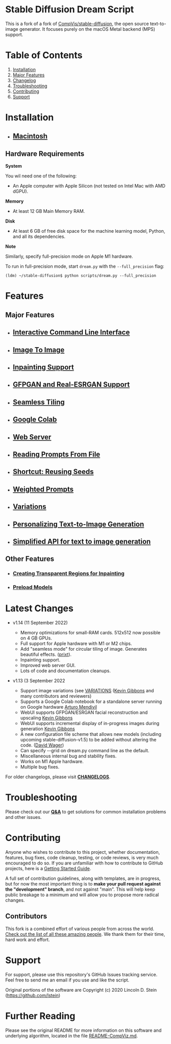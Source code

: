 # **Stable Diffusion Dream Script**

This is a fork of a fork of
[CompVis/stable-diffusion](https://github.com/CompVis/stable-diffusion),
the open source text-to-image generator. It focuses purely on the macOS Metal backend (MPS) support.

# **Table of Contents**

1. [Installation](#installation)
2. [Major Features](#features)
3. [Changelog](#latest-changes)
4. [Troubleshooting](#troubleshooting)
5. [Contributing](#contributing)
6. [Support](#support)

# Installation

- ## [Macintosh](docs/installation/INSTALL_MAC.md)

## **Hardware Requirements**

**System**

You wil need one of the following:
- An Apple computer with Apple Silicon (not tested on Intel Mac with AMD dGPU).

**Memory**

- At least 12 GB Main Memory RAM.

**Disk**

- At least 6 GB of free disk space for the machine learning model, Python, and all its dependencies.

**Note**

Similarly, specify full-precision mode on Apple M1 hardware.

To run in full-precision mode, start `dream.py` with the
`--full_precision` flag:

```
(ldm) ~/stable-diffusion$ python scripts/dream.py --full_precision
```

# Features

## **Major Features**

- ## [Interactive Command Line Interface](docs/features/CLI.md)

- ## [Image To Image](docs/features/IMG2IMG.md)

- ## [Inpainting Support](docs/features/INPAINTING.md)

- ## [GFPGAN and Real-ESRGAN Support](docs/features/UPSCALE.md)

- ## [Seamless Tiling](docs/features/OTHER.md#seamless-tiling)

- ## [Google Colab](docs/features/OTHER.md#google-colab)

- ## [Web Server](docs/features/WEB.md)

- ## [Reading Prompts From File](docs/features/OTHER.md#reading-prompts-from-a-file)

- ## [Shortcut: Reusing Seeds](docs/features/OTHER.md#shortcuts-reusing-seeds)

- ## [Weighted Prompts](docs/features/OTHER.md#weighted-prompts)

- ## [Variations](docs/features/VARIATIONS.md)

- ## [Personalizing Text-to-Image Generation](docs/features/TEXTUAL_INVERSION.md)

- ## [Simplified API for text to image generation](docs/features/OTHER.md#simplified-api)

## **Other Features**

- ### [Creating Transparent Regions for Inpainting](docs/features/INPAINTING.md#creating-transparent-regions-for-inpainting)

- ### [Preload Models](docs/features/OTHER.md#preload-models)

# Latest Changes

- v1.14 (11 September 2022)

  - Memory optimizations for small-RAM cards. 512x512 now possible on 4 GB GPUs.
  - Full support for Apple hardware with M1 or M2 chips.
  - Add "seamless mode" for circular tiling of image. Generates beautiful effects. ([prixt](https://github.com/prixt)).
  - Inpainting support.
  - Improved web server GUI.
  - Lots of code and documentation cleanups.

- v1.13 (3 September 2022

  - Support image variations (see [VARIATIONS](docs/features/VARIATIONS.md) ([Kevin Gibbons](https://github.com/bakkot) and many contributors and reviewers)
  - Supports a Google Colab notebook for a standalone server running on Google hardware [Arturo Mendivil](https://github.com/artmen1516)
  - WebUI supports GFPGAN/ESRGAN facial reconstruction and upscaling [Kevin Gibbons](https://github.com/bakkot)
  - WebUI supports incremental display of in-progress images during generation [Kevin Gibbons](https://github.com/bakkot)
  - A new configuration file scheme that allows new models (including upcoming stable-diffusion-v1.5)
    to be added without altering the code. ([David Wager](https://github.com/maddavid12))
  - Can specify --grid on dream.py command line as the default.
  - Miscellaneous internal bug and stability fixes.
  - Works on M1 Apple hardware.
  - Multiple bug fixes.

For older changelogs, please visit **[CHANGELOGS](docs/CHANGELOG.md)**.

# Troubleshooting

Please check out our **[Q&A](docs/help/TROUBLESHOOT.md)** to get solutions for common installation problems and other issues.

# Contributing

Anyone who wishes to contribute to this project, whether documentation, features, bug fixes, code cleanup, testing, or code reviews, is very much encouraged to do so. If you are unfamiliar with
how to contribute to GitHub projects, here is a [Getting Started Guide](https://opensource.com/article/19/7/create-pull-request-github).

A full set of contribution guidelines, along with templates, are in progress, but for now the most important thing is to **make your pull request against the "development" branch**, and not against "main". This will help keep public breakage to a minimum and will allow you to propose more radical changes.

## **Contributors**

This fork is a combined effort of various people from across the world. [Check out the list of all these amazing people](docs/CONTRIBUTORS.md). We thank them for their time, hard work and effort.

# Support

For support,
please use this repository's GitHub Issues tracking service. Feel free
to send me an email if you use and like the script.

Original portions of the software are Copyright (c) 2020 Lincoln D. Stein (https://github.com/lstein)

# Further Reading

Please see the original README for more information on this software
and underlying algorithm, located in the file [README-CompViz.md](docs/README-CompViz.md).
